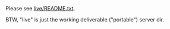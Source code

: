 Please see [live/README.txt](live/README.txt).<br>

BTW, "live" is just the working deliverable ("portable") server dir.
